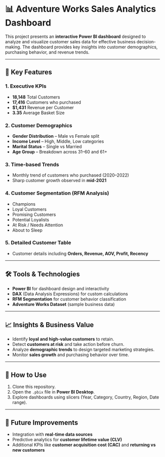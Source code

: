 # 📊 Adventure Works Sales Analytics Dashboard 

This project presents an **interactive Power BI dashboard** designed to analyze and visualize customer sales data for effective business decision-making. The dashboard provides key insights into customer demographics, purchasing behavior, and revenue trends.  

---

## 🔑 Key Features

### 1. **Executive KPIs**
- **18,148** Total Customers  
- **17,416** Customers who purchased  
- **$1,431** Revenue per Customer  
- **3.35** Average Basket Size  

### 2. **Customer Demographics**
- **Gender Distribution** – Male vs Female split  
- **Income Level** – High, Middle, Low categories  
- **Marital Status** – Single vs Married  
- **Age Group** – Breakdown across 31–60 and 61+  

### 3. **Time-based Trends**
- Monthly trend of customers who purchased (2020–2022)  
- Sharp customer growth observed in **mid-2021**  

### 4. **Customer Segmentation (RFM Analysis)**
- Champions  
- Loyal Customers  
- Promising Customers  
- Potential Loyalists  
- At Risk / Needs Attention  
- About to Sleep  

### 5. **Detailed Customer Table**
- Customer details including **Orders, Revenue, AOV, Profit, Recency**  

---

## 🛠 Tools & Technologies
- **Power BI** for dashboard design and interactivity  
- **DAX** (Data Analysis Expressions) for custom calculations  
- **RFM Segmentation** for customer behavior classification  
- **Adventure Works Dataset** (sample business data)  

---

## 📈 Insights & Business Value
- Identify **loyal and high-value customers** to retain.  
- Detect **customers at risk** and take action before churn.  
- Analyze **demographic trends** to design targeted marketing strategies.  
- Monitor **sales growth** and purchasing behavior over time.  

---

## 🚀 How to Use
1. Clone this repository.  
2. Open the `.pbix` file in **Power BI Desktop**.  
3. Explore dashboards using slicers (Year, Category, Country, Region, Date range).  

---

## 📌 Future Improvements
- Integration with **real-time data sources**  
- Predictive analytics for **customer lifetime value (CLV)**  
- Additional KPIs like **customer acquisition cost (CAC)** and **returning vs new customers**  
